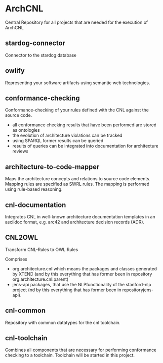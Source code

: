 # ArchCNL

Central Repository for all projects that are needed for the execution of ArchCNL

## stardog-connector

Connector to the stardog database

## owlify

Representing your software artifacts using semantic web technologies.

## conformance-checking

Conformance-checking of your rules defined with the CNL against the source code.

- all conformance checking results that have been performed are stored as ontologies
- the evolution of architecture violations can be tracked
- using SPARQL former results can be queried
- results of queries can be integrated into documentation for architecture reviews

## architecture-to-code-mapper

Maps the architecture concepts and relations to source code elements. Mapping rules are specified as SWRL rules. The mapping is performed using rule-based reasoning.

## cnl-documentation

Integrates CNL in well-known architecture documentation templates in an asciidoc format, e.g. arc42 and architecture decision records (ADR).

## CNL2OWL

Transform CNL-Rules to OWL Rules

Comprises

- org.architecture.cnl which means the packages and classes generated by XTEND (and by this everything that has former been in repository org.architecture.cnl.parent)
- jens-api packages, that use the NLPfunctionality of the stanford-nlp project (nd by this everything that has former been in repositoryjens-api).

## cnl-common

Repository with common datatypes for the cnl toolchain.

## cnl-toolchain

Combines all components that are necessary for performing conformance checking to a toolchain. 
Toolchain will be started in this project.
